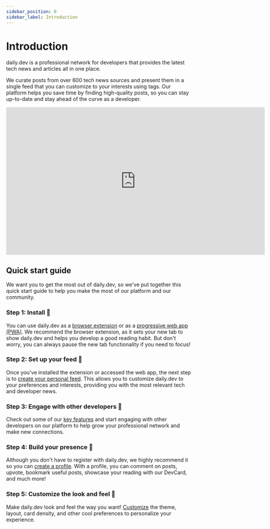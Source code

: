 ```yaml
---
sidebar_position: 0
sidebar_label: Introduction
---
```


# Introduction

daily.dev is a professional network for developers that provides the latest tech news and articles all in one place. 


We curate posts from over 600 tech news sources and present them in a single feed that you can customize to your interests using tags. Our platform helps you save time by finding high-quality posts, so you can stay up-to-date and stay ahead of the curve as a developer.

<iframe width="700" height="400" src="https://www.youtube.com/embed/igZCEr3HwCg" frameborder="0" allow="accelerometer; autoplay; encrypted-media; gyroscope; picture-in-picture" allowfullscreen></iframe>

## Quick start guide

We want you to get the most out of daily.dev, so we've put together this quick start guide to help you make the most of our platform and our community.

### Step 1: Install 🚀

You can use daily.dev as a [browser extension](/getting-started/browser-extension-installation.md) or as a [progressive web app (PWA)](/getting-started/pwa.md). We recommend the browser extension, as it sets your new tab to show daily.dev and helps you develop a good reading habit. But don't worry, you can always pause the new tab functionality if you need to focus!

### Step 2: Set up your feed 🎯

Once you've installed the extension or accessed the web app, the next step is to [create your personal feed](/setting-up-your-feed/filtering-content-feed.md). This allows you to customize daily.dev to your preferences and interests, providing you with the most relevant tech and developer news.

### Step 3: Engage with other developers 👏

Check out some of our [key features](/key-features/feeds.md) and start engaging with other developers on our platform to help grow your professional network and make new connections.

### Step 4: Build your presence 🦸

Although you don't have to register with daily.dev, we highly recommend it so you can [create a profile](/your-profile/activity.md). With a profile, you can comment on posts, upvote, bookmark useful posts, showcase your reading with our DevCard, and much more!

### Step 5: Customize the look and feel 🌈

Make daily.dev look and feel the way you want! [Customize](/customize-your-feed/layout.md) the theme, layout, card density, and other cool preferences to personalize your experience.